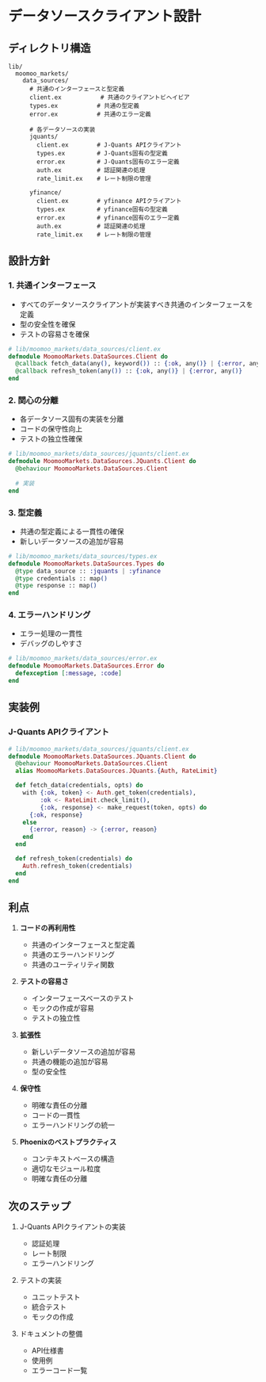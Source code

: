# データソースクライアント設計

## ディレクトリ構造

```
lib/
  moomoo_markets/
    data_sources/
      # 共通のインターフェースと型定義
      client.ex           # 共通のクライアントビヘイビア
      types.ex           # 共通の型定義
      error.ex           # 共通のエラー定義
      
      # 各データソースの実装
      jquants/
        client.ex        # J-Quants APIクライアント
        types.ex         # J-Quants固有の型定義
        error.ex         # J-Quants固有のエラー定義
        auth.ex          # 認証関連の処理
        rate_limit.ex    # レート制限の管理
      
      yfinance/
        client.ex        # yfinance APIクライアント
        types.ex         # yfinance固有の型定義
        error.ex         # yfinance固有のエラー定義
        auth.ex          # 認証関連の処理
        rate_limit.ex    # レート制限の管理
```

## 設計方針

### 1. 共通インターフェース
- すべてのデータソースクライアントが実装すべき共通のインターフェースを定義
- 型の安全性を確保
- テストの容易さを確保

```elixir
# lib/moomoo_markets/data_sources/client.ex
defmodule MoomooMarkets.DataSources.Client do
  @callback fetch_data(any(), keyword()) :: {:ok, any()} | {:error, any()}
  @callback refresh_token(any()) :: {:ok, any()} | {:error, any()}
end
```

### 2. 関心の分離
- 各データソース固有の実装を分離
- コードの保守性向上
- テストの独立性確保

```elixir
# lib/moomoo_markets/data_sources/jquants/client.ex
defmodule MoomooMarkets.DataSources.JQuants.Client do
  @behaviour MoomooMarkets.DataSources.Client
  
  # 実装
end
```

### 3. 型定義
- 共通の型定義による一貫性の確保
- 新しいデータソースの追加が容易

```elixir
# lib/moomoo_markets/data_sources/types.ex
defmodule MoomooMarkets.DataSources.Types do
  @type data_source :: :jquants | :yfinance
  @type credentials :: map()
  @type response :: map()
end
```

### 4. エラーハンドリング
- エラー処理の一貫性
- デバッグのしやすさ

```elixir
# lib/moomoo_markets/data_sources/error.ex
defmodule MoomooMarkets.DataSources.Error do
  defexception [:message, :code]
end
```

## 実装例

### J-Quants APIクライアント
```elixir
# lib/moomoo_markets/data_sources/jquants/client.ex
defmodule MoomooMarkets.DataSources.JQuants.Client do
  @behaviour MoomooMarkets.DataSources.Client
  alias MoomooMarkets.DataSources.JQuants.{Auth, RateLimit}

  def fetch_data(credentials, opts) do
    with {:ok, token} <- Auth.get_token(credentials),
         :ok <- RateLimit.check_limit(),
         {:ok, response} <- make_request(token, opts) do
      {:ok, response}
    else
      {:error, reason} -> {:error, reason}
    end
  end

  def refresh_token(credentials) do
    Auth.refresh_token(credentials)
  end
end
```

## 利点

1. **コードの再利用性**
   - 共通のインターフェースと型定義
   - 共通のエラーハンドリング
   - 共通のユーティリティ関数

2. **テストの容易さ**
   - インターフェースベースのテスト
   - モックの作成が容易
   - テストの独立性

3. **拡張性**
   - 新しいデータソースの追加が容易
   - 共通の機能の追加が容易
   - 型の安全性

4. **保守性**
   - 明確な責任の分離
   - コードの一貫性
   - エラーハンドリングの統一

5. **Phoenixのベストプラクティス**
   - コンテキストベースの構造
   - 適切なモジュール粒度
   - 明確な責任の分離

## 次のステップ

1. J-Quants APIクライアントの実装
   - 認証処理
   - レート制限
   - エラーハンドリング

2. テストの実装
   - ユニットテスト
   - 統合テスト
   - モックの作成

3. ドキュメントの整備
   - API仕様書
   - 使用例
   - エラーコード一覧 